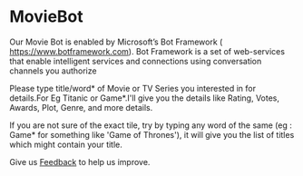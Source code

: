 # MovieBot
Our Movie Bot is enabled by Microsoft’s Bot Framework ( https://www.botframework.com). Bot Framework is a set of web-services that enable intelligent services and connections using conversation channels you authorize


Please type title/word* of Movie or TV Series you interested in for details.For Eg Titanic or Game*.I'll give you the details like Rating, Votes, Awards, Plot, Genre, and more details.

If you are not sure of the exact tile, try by typing any word of the same (eg : Game* for something like 'Game of Thrones'), it will give you the list of titles which might contain your title.


 Give us <a href="mailto:surender19@hotmail.com?subject=[Feedback]%20To%20MovieBot">Feedback</a> to help us improve.
